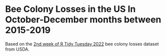 # Bee Colony Losses in the US In October-December months between 2015-2019

Based on the [2nd week of R Tidy Tuesday 2022](https://github.com/rfordatascience/tidytuesday/blob/master/data/2022/2022-01-11/readme.md) bee colony losses dataset from USDA.